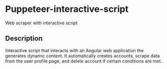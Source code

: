 # Puppeteer-interactive-script
Web scraper with interactive script

## Description

Interactive script that interacts with an Angular web application the generates dynamic content. It automatically creates accounts, scrape data from the user profile page, and delete account if certain conditions are met.